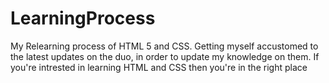 # LearningProcess
My Relearning process of HTML 5 and CSS. Getting myself accustomed to the latest updates on the duo, in order to update my knowledge on them.
If you're intrested in learning HTML and CSS then you're in the right place
